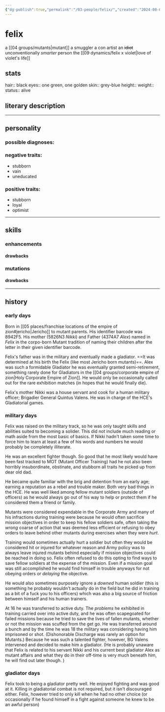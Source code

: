 ```yaml
---
{"dg-publish":true,"permalink":"/03-people/felix/","created":"2024-08-08T14:00:17.276-05:00","updated":"2025-03-25T08:40:24.267-05:00"}
---
```


# felix

a [[04 groups/mutants\|mutant]]
a smuggler
a con artist
an ~~idiot~~ unconventionally *smarter* person
the [[09 dynamics/felix x violet\|love of violet's life]]
## stats
hair:: black
eyes:: one green, one golden
skin:: grey-blue
height::
weight::
status:: alive
## literary description
>
---
## personality
### possible diagnoses:

### negative traits:
- stubborn
- vain
- uneducated
### positive traits:
- stubborn
- loyal
- optimist
---
## skills
### enhancements
#### drawbacks

### mutations
#### drawbacks
---
## history
### early days
Born in [[05 places/franchise locations of the empire of zion#jericho\|Jericho]] to mutant parents. His identifier barcode was 8942F5. His mother (5826N3 *Nikki*) and Father (4374A7 *Alex*) named in *Felix* in the corpo-born Mutant tradition of naming their children after the letter in their given identifier barcode.

Felix's father was in the military and eventually made a gladiator. ==It was determined at his birth the Felix (like most Jericho born mutants)==.  Alex was such a formidable Gladiator he was eventually granted semi-retirement, something rarely done for Gladiators in the [[04 groups/corporate empire of zion\|Holy Corporate Empire of Zion]]. He would only be occasionally called out for the rare exhibition matches (in hopes that he would finally die).

Felix's mother Nikki was a house servant and cook for a human military officer; Brigadier General Quintus Valens. He was in charge of the HCE's Gladiatorial games.  

### military days
Felix was raised on the military track, so he was only taught skills and abilities suited to becoming a solider.  This did not include much reading or math aside from the most basic of basics.  If Nikki hadn't taken some time to force him to learn at least a few of his words and numbers he would probably be completely illiterate.  

He was an excellent fighter though.  So good that he most likely would have been fast tracked to MOT (Mutant Officer Training) had he not also been horribly insubordinate, obstinate, and stubborn all traits he picked up from dear old dad.

He became quite familiar with the brig and detention from an early age; earning a reputation as a rebel and trouble maker.  Both very bad things in the HCE. He was well liked among fellow mutant soldiers (outside of officers) as he would always go out of his way to help or protect them if he considered them a friend or family.  

Mutants were considered expendable in the Corporate Army and many of his infractions during training were because he would often sacrifice mission objectives in order to keep his fellow soldiers safe, often taking the *wrong* coarse of action that was deemed less efficient or refusing to obey orders to leave behind other mutants during exercises when they were *hurt*. 

Training would sometimes actually hurt a soldier but often they would be considered hit or injured for whatever reason and Army policy was to always leave injured mutants behind especially if mission objectives could be reached in doing so.  Felix often refused to do this opting to find ways to save fellow soldiers at the expense of the mission.  Even if a mission goal was still accomplished he would find himself in trouble anyways for not obeying orders or *delaying* the objective.   

He would also sometimes purposely ignore a *downed* human soldier (this is something he probably wouldn't actually do in the field but he did in training as a bit of a fuck you to his officers) which was also a big source of friction between himself and his human trainers.

At 16 he was transferred to active duty.  The *problems* he exhibited in training carried over into active duty, and he was often scapegoated for failed missions because he tried to save the lives of fallen mutants, whether or not the mission was scuffed from the get go.  He was transferred around a bunch and by the time he was 18 the military was considering having him imprisoned or shot. (Dishonorable Discharge was rarely an option for Mutants.)  Because he was such a talented fighter, however, BG Valens intervened and decided to make him a gladiator. (He is probably unaware that Felix is related to his servant Nikki and his current best gladiator Alex as mutant affairs and what they do in their off-time is very much beneath him, he will find out later though. )  
### gladiator days
Felix took to being a gladiator pretty well.  He enjoyed fighting and was good at it.  Killing in gladiatorial combat is not required, but it isn't discouraged either.  Felix, however tried to only kill when he had no other choice (or occasionally if he found himself in a fight against someone he knew to be an awful person)